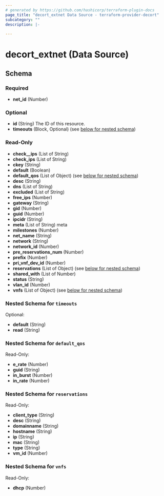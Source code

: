 ```yaml
---
# generated by https://github.com/hashicorp/terraform-plugin-docs
page_title: "decort_extnet Data Source - terraform-provider-decort"
subcategory: ""
description: |-
  
---
```


# decort_extnet (Data Source)





<!-- schema generated by tfplugindocs -->
## Schema

### Required

- **net_id** (Number)

### Optional

- **id** (String) The ID of this resource.
- **timeouts** (Block, Optional) (see [below for nested schema](#nestedblock--timeouts))

### Read-Only

- **check__ips** (List of String)
- **check_ips** (List of String)
- **ckey** (String)
- **default** (Boolean)
- **default_qos** (List of Object) (see [below for nested schema](#nestedatt--default_qos))
- **desc** (String)
- **dns** (List of String)
- **excluded** (List of String)
- **free_ips** (Number)
- **gateway** (String)
- **gid** (Number)
- **guid** (Number)
- **ipcidr** (String)
- **meta** (List of String) meta
- **milestones** (Number)
- **net_name** (String)
- **network** (String)
- **network_id** (Number)
- **pre_reservations_num** (Number)
- **prefix** (Number)
- **pri_vnf_dev_id** (Number)
- **reservations** (List of Object) (see [below for nested schema](#nestedatt--reservations))
- **shared_with** (List of Number)
- **status** (String)
- **vlan_id** (Number)
- **vnfs** (List of Object) (see [below for nested schema](#nestedatt--vnfs))

<a id="nestedblock--timeouts"></a>
### Nested Schema for `timeouts`

Optional:

- **default** (String)
- **read** (String)


<a id="nestedatt--default_qos"></a>
### Nested Schema for `default_qos`

Read-Only:

- **e_rate** (Number)
- **guid** (String)
- **in_burst** (Number)
- **in_rate** (Number)


<a id="nestedatt--reservations"></a>
### Nested Schema for `reservations`

Read-Only:

- **client_type** (String)
- **desc** (String)
- **domainname** (String)
- **hostname** (String)
- **ip** (String)
- **mac** (String)
- **type** (String)
- **vm_id** (Number)


<a id="nestedatt--vnfs"></a>
### Nested Schema for `vnfs`

Read-Only:

- **dhcp** (Number)


